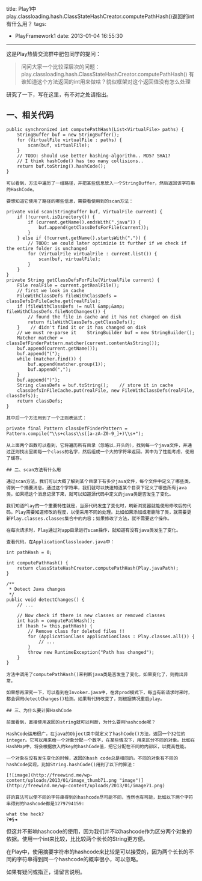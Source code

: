title: Play1中play.classloading.hash.ClassStateHashCreator.computePathHash()返回的int有什么用？
tags:
  - PlayFramework1
date: 2013-01-04 16:55:30
---

这是Play热情交流群中肥包同学的提问：

> 问问大家一个比较深层次的问题： play.classloading.hash.ClassStateHashCreator.computePathHash() 有谁知道这个方法返回的int用来做啥？貌似框架对这个返回值没有怎么处理

研究了一下，写在这里，有不对之处请指出。

## 一、相关代码

    public synchronized int computePathHash(List<VirtualFile> paths) {
        StringBuffer buf = new StringBuffer();
        for (VirtualFile virtualFile : paths) {
            scan(buf, virtualFile);
        }
        // TODO: should use better hashing-algorithm.. MD5? SHA1?
        // I think hashCode() has too many collisions..
        return buf.toString().hashCode();
    }

    可以看到，方法中遍历了一组路径，并把某些信息放入一个StringBuffer，然后返回该字符串的HashCode。

    要想知道它使用了路径的哪些信息，需要看使用到的scan方法：

    private void scan(StringBuffer buf, VirtualFile current) {
        if (!current.isDirectory()) {
            if (current.getName().endsWith(".java")) {
                buf.append(getClassDefsForFile(current));
            }
        } else if (!current.getName().startsWith(".")) {
            // TODO: we could later optimizie it further if we check if the entire folder is unchanged
            for (VirtualFile virtualFile : current.list()) {
                scan(buf, virtualFile);
            }
        }
    }
    private String getClassDefsForFile(VirtualFile current) {
        File realFile = current.getRealFile();
        // first we look in cache
        FileWithClassDefs fileWithClassDefs = classDefsInFileCache.get(realFile);
        if (fileWithClassDefs != null &amp;&amp; fileWithClassDefs.fileNotChanges()) {
            // found the file in cache and it has not changed on disk
            return fileWithClassDefs.getClassDefs();
        }    // didn't find it or it has changed on disk
        // we must re-parse it    StringBuilder buf = new StringBuilder();
        Matcher matcher = classDefFinderPattern.matcher(current.contentAsString());
        buf.append(current.getName());
        buf.append("(");
        while (matcher.find()) {
            buf.append(matcher.group(1));
            buf.append(",");
        }
        buf.append(")");
        String classDefs = buf.toString();    // store it in cache
        classDefsInFileCache.put(realFile, new FileWithClassDefs(realFile, classDefs));
        return classDefs;
    }

    其中后一个方法用到了一个正则表达式：

    private final Pattern classDefFinderPattern = Pattern.compile("\\s+class\\s([a-zA-Z0-9_]+)\\s+");

    从上面两个函数可以看到，它将遍历所有目录（忽略以.开头的），找到每一个java文件，并通过正则找出里面每一个class的名字，然后组成一个大的字符串返回。其中为了性能考虑，使用了缓存。

    ## 二、scan方法有什么用

    通过scan方法，我们可以大概了解到某个目录下有多少java文件，每个文件中定义了哪些类，得到一个摘要消息。通过这个字符串，我们就可以快速知道某个目录下定义了哪些所有java类。如果把这个消息记录下来，就可以知道源代码中定义的java类是否发生了变化。

    我们知道Play的一个重要特性就是，当源代码发生了变化时，刷新浏览器就能使用修改后的代码。Play需要知道修改的程度，以便采用不同的处理。比如如果添加或者删除了类，就需要更新Play.classes.classes集合中的内容；如果修改了方法，就不需要这个操作。

    在每次请求时，Play通过对app目录进行scan操作，就知道有没有java类发生了变化。

    查看代码，在ApplicationClassloader.java中：

    int pathHash = 0;

    int computePathHash() {
        return classStateHashCreator.computePathHash(Play.javaPath);
    }

    /**
     * Detect Java changes
     */
    public void detectChanges() {
        // ...    

        // Now check if there is new classes or removed classes
        int hash = computePathHash();
        if (hash != this.pathHash) {
            // Remove class for deleted files !!
            for (ApplicationClass applicationClass : Play.classes.all()) {
                // ...
            }
            throw new RuntimeException("Path has changed");
        }
    }

    方法中调用了computePathHash()来判断java类是否发生了变化，如果变化了，则抛出异常。

    如果想再深究一下，可以看到在Invoker.java中，在非prod模式下，每当有新请求时来时，都会调用detectChanges()检测。如果有代码改变了，则根据情况重启play。

    ## 三、为什么要计算HashCode

    前面看到，直接使用返回的string就可以判断，为什么要用hashcode呢？

    HashCode运用很广，在java的Object类中就定义了hashCode()方法，返回一个32位的integer。它可以用来给一个对象分配一个数字，在某些情况下，用来区分不同的对象。比如在HashMap中，将会根据放入的key的hashCode值，把它分配在不同的内部区，以提高性能。

    一个对象在没有发生变化的时候，返回的hash code总是相同的。不同的对象有不同的hashCode实现，比如String.hashCode()用到了以下的算法：

    [![image](http://freewind.me/wp-content/uploads/2013/01/image_thumb71.png "image")](http://freewind.me/wp-content/uploads/2013/01/image71.png)

    好的算法可以使不同的字符串得到的hashcode尽可能不同，当然也有可能，比如以下两个字符串得到的hashcode都是1279794159:

    what the heck?
    ?☻§◄

但这并不影响hashcode的使用，因为我们并不以hashcode作为区分两个对象的依据。使用一个int来比较，比比较两个长长的String更方便。

在Play中，使用摘要字符串的hashcode来比较是可以接受的，因为两个长长的不同的字符串得到同一个hashcode的概率很小，可以忽略。

如果有疑问或指正，请留言说明。